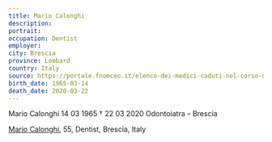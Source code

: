 ```yaml
---
title: Mario Calonghi
description: 
portrait: 
occupation: Dentist
employer: 
city: Brescia
province: Lombard
country: Italy 
source: https://portale.fnomceo.it/elenco-dei-medici-caduti-nel-corso-dellepidemia-di-covid-19/
birth_date: 1965-03-14
death_date: 2020-03-22
---
```


Mario Calonghi 14 03 1965 † 22 03 2020
Odontoiatra – Brescia

<a href="https://portale.fnomceo.it/elenco-dei-medici-caduti-nel-corso-dellepidemia-di-covid-19/">Mario Calonghi</a>, 55, Dentist, Brescia, Italy
